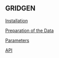## GRIDGEN

[Installation](installation.md)

[Preparation of the Data](preparation.md)

[Parameters](parameters.md)

[API](gridgen/index.html)

